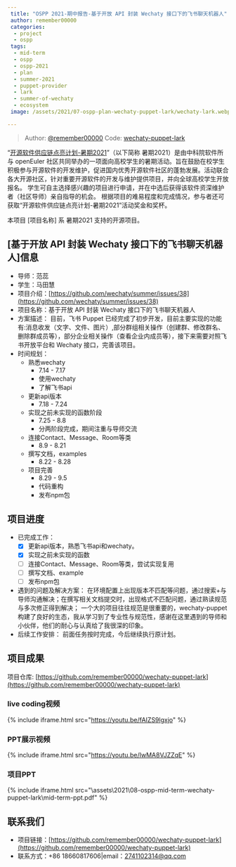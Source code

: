 ```yaml
---
 title: "OSPP 2021-期中报告-基于开放 API 封装 Wechaty 接口下的飞书聊天机器人"
 author: remember00000
 categories:
  - project
  - ospp
 tags:
  - mid-term
  - ospp
  - ospp-2021
  - plan
  - summer-2021
  - puppet-provider
  - lark
  - summer-of-wechaty
  - ecosystem
 image: /assets/2021/07-ospp-plan-wechaty-puppet-lark/wechaty-lark.webp

---
```


> Author: [@remember00000](https://github.com/remember00000)
> Code: [wechaty-puppet-lark](https://github.com/remember00000/wechaty-puppet-lark)

“[开源软件供应链点亮计划-暑期2021](https://summer.iscas.ac.cn)”（以下简称 暑期2021）是由中科院软件所与 openEuler 社区共同举办的一项面向高校学生的暑期活动。旨在鼓励在校学生积极参与开源软件的开发维护，促进国内优秀开源软件社区的蓬勃发展。活动联合各大开源社区，针对重要开源软件的开发与维护提供项目，并向全球高校学生开放报名。 学生可自主选择感兴趣的项目进行申请，并在中选后获得该软件资深维护者（社区导师）亲自指导的机会。 根据项目的难易程度和完成情况，参与者还可获取“开源软件供应链点亮计划-暑期2021”活动奖金和奖杯。

本项目 [项目名称] 系 暑期2021 支持的开源项目。

## [基于开放 API 封装 Wechaty 接口下的飞书聊天机器人]信息

- 导师：范蕊  
- 学生：马田慧  
- 项目介绍：[https://github.com/wechaty/summer/issues/38](https://github.com/wechaty/summer/issues/38)  
- 项目名称：基于开放 API 封装 Wechaty 接口下的飞书聊天机器人  
- 方案描述：
目前，飞书 Puppet 已经完成了初步开发，目前主要实现的功能有:消息收发（文字、文件、图片）,部分群组相关操作（创建群、修改群名、删除群成员等），部分企业相关操作（查看企业内成员等），接下来需要对照飞书开放平台和 Wechaty 接口，完善该项目。  
- 时间规划：
  - 熟悉wechaty
    - 7.14 - 7.17
    - 使用wechaty
    - 了解飞书api
  - 更新api版本
    - 7.18 - 7.24
  - 实现之前未实现的函数阶段
    - 7.25 - 8.8
    - 分两阶段完成，期间注重与导师交流
  - 连接Contact、Message、Room等类
    - 8.9 - 8.21
  - 撰写文档，examples
    - 8.22 - 8.28
  - 项目完善
    - 8.29 - 9.5
    - 代码重构
    - 发布npm包  

## 项目进度

- 已完成工作：
  - [x] 更新api版本，熟悉飞书api和wechaty。
  - [x] 实现之前未实现的函数
  - [ ] 连接Contact、Message、Room等类，尝试实现复用
  - [ ] 撰写文档、example
  - [ ] 发布npm包
- 遇到的问题及解决方案：
  在环境配置上出现版本不匹配等问题，通过搜索+与导师沟通解决；在撰写相关文档提交时，出现格式不匹配问题，通过熟读规范与多次修正得到解决；
  一个大的项目往往规范是很重要的，wechaty-puppet构建了良好的生态，我从学习到了专业性与规范性，感谢在这里遇到的导师和小伙伴，他们的耐心与认真给了我很深的印象。
- 后续工作安排：
  前面任务按时完成，今后继续执行原计划。

## 项目成果

项目仓库: [https://github.com/remember00000/wechaty-puppet-lark](https://github.com/remember00000/wechaty-puppet-lark)  

### live coding视频

{% include iframe.html src="https://youtu.be/fAIZS9lgxjo" %}

### PPT展示视频

{% include iframe.html src="https://youtu.be/IwMA8VJZZqE" %}

### 项目PPT

{% include iframe.html src="\assets\2021\08-ospp-mid-term-wechaty-puppet-lark\mid-term-ppt.pdf" %}

## 联系我们

- 项目链接：[https://github.com/remember00000/wechaty-puppet-lark](https://github.com/remember00000/wechaty-puppet-lark)  
- 联系方式：+86 18660817606|email：2741102314@qq.com
